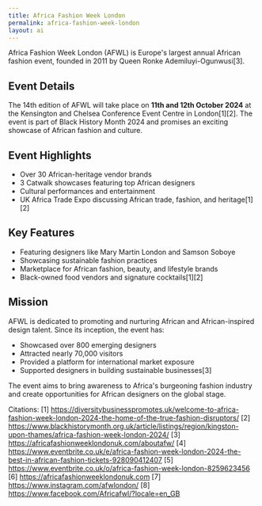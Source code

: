 ```yaml
---
title: Africa Fashion Week London
permalink: africa-fashion-week-london
layout: ai
---
```


Africa Fashion Week London (AFWL) is Europe's largest annual African fashion event, founded in 2011 by Queen Ronke Ademiluyi-Ogunwusi[3]. 

## Event Details
The 14th edition of AFWL will take place on **11th and 12th October 2024** at the Kensington and Chelsea Conference Event Centre in London[1][2]. The event is part of Black History Month 2024 and promises an exciting showcase of African fashion and culture.

## Event Highlights
- Over 30 African-heritage vendor brands
- 3 Catwalk showcases featuring top African designers
- Cultural performances and entertainment
- UK Africa Trade Expo discussing African trade, fashion, and heritage[1][2]

## Key Features
- Featuring designers like Mary Martin London and Samson Soboye
- Showcasing sustainable fashion practices
- Marketplace for African fashion, beauty, and lifestyle brands
- Black-owned food vendors and signature cocktails[1][2]

## Mission
AFWL is dedicated to promoting and nurturing African and African-inspired design talent. Since its inception, the event has:
- Showcased over 800 emerging designers
- Attracted nearly 70,000 visitors
- Provided a platform for international market exposure
- Supported designers in building sustainable businesses[3]

The event aims to bring awareness to Africa's burgeoning fashion industry and create opportunities for African designers on the global stage.

Citations:
[1] https://diversitybusinesspromotes.uk/welcome-to-africa-fashion-week-london-2024-the-home-of-the-true-fashion-disruptors/
[2] https://www.blackhistorymonth.org.uk/article/listings/region/kingston-upon-thames/africa-fashion-week-london-2024/
[3] https://africafashionweeklondonuk.com/aboutafw/
[4] https://www.eventbrite.co.uk/e/africa-fashion-week-london-2024-the-best-in-african-fashion-tickets-928090412407
[5] https://www.eventbrite.co.uk/o/africa-fashion-week-london-8259623456
[6] https://africafashionweeklondonuk.com
[7] https://www.instagram.com/afwlondon/
[8] https://www.facebook.com/Africafwl/?locale=en_GB
